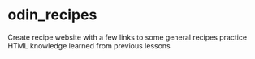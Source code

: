 # odin_recipes
Create recipe website with a few links to some general recipes
practice HTML knowledge learned from previous lessons